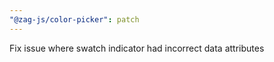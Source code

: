 ```yaml
---
"@zag-js/color-picker": patch
---
```


Fix issue where swatch indicator had incorrect data attributes
